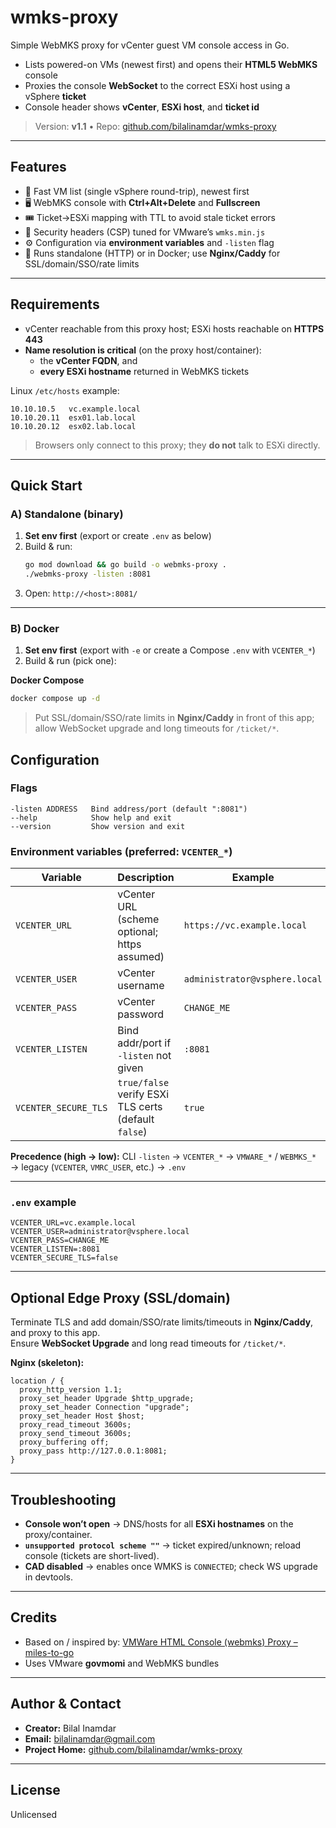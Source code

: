 # wmks-proxy

Simple WebMKS proxy for vCenter guest VM console access in Go.

- Lists powered-on VMs (newest first) and opens their **HTML5 WebMKS** console  
- Proxies the console **WebSocket** to the correct ESXi host using a vSphere **ticket**  
- Console header shows **vCenter**, **ESXi host**, and **ticket id**

> Version: **v1.1** • Repo: [github.com/bilalinamdar/wmks-proxy](https://github.com/bilalinamdar/wmks-proxy)

---

## Features

- 🚀 Fast VM list (single vSphere round-trip), newest first  
- 🖥️ WebMKS console with **Ctrl+Alt+Delete** and **Fullscreen**  
- 🎟️ Ticket→ESXi mapping with TTL to avoid stale ticket errors  
- 🔐 Security headers (CSP) tuned for VMware’s `wmks.min.js`  
- ⚙️ Configuration via **environment variables** and `-listen` flag  
- 🐳 Runs standalone (HTTP) or in Docker; use **Nginx/Caddy** for SSL/domain/SSO/rate limits  

---

## Requirements

- vCenter reachable from this proxy host; ESXi hosts reachable on **HTTPS 443**  
- **Name resolution is critical** (on the proxy host/container):
  - the **vCenter FQDN**, and  
  - **every ESXi hostname** returned in WebMKS tickets  

Linux `/etc/hosts` example:
```
10.10.10.5   vc.example.local
10.10.20.11  esx01.lab.local
10.10.20.12  esx02.lab.local
```

> Browsers only connect to this proxy; they **do not** talk to ESXi directly.

---

## Quick Start

### A) Standalone (binary)

1. **Set env first** (export or create `.env` as below)
2. Build & run:
   ```bash
   go mod download && go build -o webmks-proxy .
   ./webmks-proxy -listen :8081
   ```
3. Open: `http://<host>:8081/`

---

### B) Docker

1. **Set env first** (export with `-e` or create a Compose `.env` with `VCENTER_*`)
2. Build & run (pick one):

**Docker Compose**
```bash
docker compose up -d
```

> Put SSL/domain/SSO/rate limits in **Nginx/Caddy** in front of this app;  
> allow WebSocket upgrade and long timeouts for `/ticket/*`.



## Configuration

### Flags

```
-listen ADDRESS   Bind address/port (default ":8081")
--help            Show help and exit
--version         Show version and exit
```

### Environment variables (preferred: `VCENTER_*`)

| Variable             | Description                                          | Example                        |
|----------------------|------------------------------------------------------|--------------------------------|
| `VCENTER_URL`        | vCenter URL (scheme optional; https assumed)         | `https://vc.example.local`     |
| `VCENTER_USER`       | vCenter username                                     | `administrator@vsphere.local`  |
| `VCENTER_PASS`       | vCenter password                                     | `CHANGE_ME`                    |
| `VCENTER_LISTEN`     | Bind addr/port if `-listen` not given                | `:8081`                        |
| `VCENTER_SECURE_TLS` | `true/false` verify ESXi TLS certs (default `false`) | `true`                         |

**Precedence (high → low):** CLI `-listen` → `VCENTER_*` → `VMWARE_*` / `WEBMKS_*` → legacy (`VCENTER`, `VMRC_USER`, etc.) → `.env`

---

### `.env` example

```dotenv
VCENTER_URL=vc.example.local
VCENTER_USER=administrator@vsphere.local
VCENTER_PASS=CHANGE_ME
VCENTER_LISTEN=:8081
VCENTER_SECURE_TLS=false
```

---

## Optional Edge Proxy (SSL/domain)

Terminate TLS and add domain/SSO/rate limits/timeouts in **Nginx/Caddy**, and proxy to this app.  
Ensure **WebSocket Upgrade** and long read timeouts for `/ticket/*`.

**Nginx (skeleton):**

```nginx
location / {
  proxy_http_version 1.1;
  proxy_set_header Upgrade $http_upgrade;
  proxy_set_header Connection "upgrade";
  proxy_set_header Host $host;
  proxy_read_timeout 3600s;
  proxy_send_timeout 3600s;
  proxy_buffering off;
  proxy_pass http://127.0.0.1:8081;
}
```

---

## Troubleshooting

- **Console won’t open** → DNS/hosts for all **ESXi hostnames** on the proxy/container.  
- **`unsupported protocol scheme ""`** → ticket expired/unknown; reload console (tickets are short-lived).  
- **CAD disabled** → enables once WMKS is `CONNECTED`; check WS upgrade in devtools.  

---

## Credits

- Based on / inspired by: [VMWare HTML Console (webmks) Proxy – miles-to-go](https://github.com/miles-to-go/webmks_proxy)  
- Uses VMware **govmomi** and WebMKS bundles  

---

## Author & Contact

- **Creator:** Bilal Inamdar  
- **Email:** [bilalinamdar@gmail.com](mailto:bilalinamdar@gmail.com)  
- **Project Home:** [github.com/bilalinamdar/wmks-proxy](https://github.com/bilalinamdar/wmks-proxy)  

---

## License

Unlicensed

